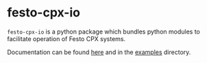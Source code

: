 # festo-cpx-io
`festo-cpx-io` is a python package which bundles python modules to facilitate operation of Festo CPX systems.

Documentation can be found [here](https://maws.gitlab-pages.festo.company/festo-cpx-io) and in the [examples](./examples) directory.
